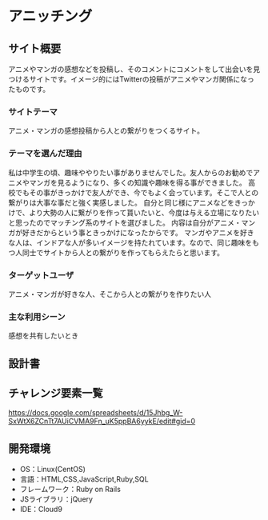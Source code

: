 # アニッチング


## サイト概要
アニメやマンガの感想などを投稿し、そのコメントにコメントをして出会いを見つけるサイトです。イメージ的にはTwitterの投稿がアニメやマンガ関係になったものです。

### サイトテーマ
アニメ・マンガの感想投稿から人との繋がりをつくるサイト。

### テーマを選んだ理由
私は中学生の頃、趣味ややりたい事がありませんでした。友人からのお勧めでアニメやマンガを見るようになり、多くの知識や趣味を得る事ができました。
高校でもその事がきっかけで友人ができ、今でもよく会っています。そこで人との繋がりは大事な事だと強く実感しました。
自分と同じ様にアニメなどをきっかけで、より大勢の人に繋がりを作って貰いたいと、今度は与える立場になりたいと思ったのでマッチング系のサイトを選びました。
内容は自分がアニメ・マンガが好きだからという事ときっかけになったからです。
マンガやアニメを好きな人は、インドアな人が多いイメージを持たれています。なので、同じ趣味をもつ人同士でサイトから人との繋がりを作ってもらえたらと思います。

### ターゲットユーザ
アニメ・マンガが好きな人、そこから人との繋がりを作りたい人

### 主な利用シーン
感想を共有したいとき

## 設計書


## チャレンジ要素一覧
https://docs.google.com/spreadsheets/d/15Jhbg_W-SxWtX6ZCnTt7AUiCVMA9Fn_uK5ppBA6yykE/edit#gid=0
## 開発環境
- OS：Linux(CentOS)
- 言語：HTML,CSS,JavaScript,Ruby,SQL
- フレームワーク：Ruby on Rails
- JSライブラリ：jQuery
- IDE：Cloud9


